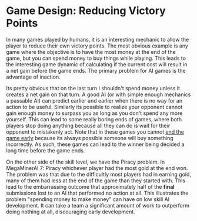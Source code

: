 # Game Design: Reducing Victory Points

In many games played by humans, it is an interesting mechanic to allow the player to reduce their own victory points.  The most obvious example is any game where the objective is to have the most money at the end of the game, but you can spend money to buy things while playing.  This leads to the interesting game dynamic of calculating if the current cost will result in a net gain before the game ends.  The primary problem for AI games is the advantage of inaction.

Its pretty obvious that on the last turn I shouldn't spend money unless it creates a net gain on that turn.  A good AI (or with simple enough mechanics a passable AI) can predict earlier and earlier when there is no way for an action to be useful.  Similarly its possible to realize your opponent cannot gain enough money to surpass you as long as you don't spend any more yourself.  This can lead to some really boring ends of games, where both players stop doing anything because all they can do is wait for their opponent to mistakenly act.  Note that in these games you cannot [end the game early](early-game-over.md) because its always possible someone will buy something incorrectly.  As such, these games can lead to the winner being decided a long time before the game ends.

On the other side of the skill level, we have the Piracy problem. In MegaMinerAI 7: Piracy whichever player had the most gold at the end won.  The problem was that due to the difficultly most players had in earning gold, many of them had less at the end of the game than they started with.  This lead to the embarrassing outcome that approximately half of the **final** submissions lost to an AI that performed no action at all.
This illustrates the problem "spending money to make money" can have on low skill AI development.  It can take a team a significant amount of work to outperform doing nothing at all, discouraging early development.